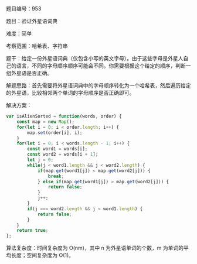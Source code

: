 题目编号：953

题目：验证外星语词典

难度：简单

考察范围：哈希表、字符串

题干：给定一份外星语词典（仅包含小写的英文字母）。由于这些字母是外星人自己的语言，不同的字母顺序顺序可能会不同。你需要根据这个给定的顺序，判断一组外星语是否正确。

解题思路：首先需要将外星语词典中的字母顺序转化为一个哈希表，然后遍历给定的外星语，比较相邻两个单词的字母顺序是否正确即可。

解决方案：

```javascript
var isAlienSorted = function(words, order) {
    const map = new Map();
    for(let i = 0; i < order.length; i++) {
        map.set(order[i], i);
    }
    for(let i = 0; i < words.length - 1; i++) {
        const word1 = words[i];
        const word2 = words[i + 1];
        let j = 0;
        while(j < word1.length && j < word2.length) {
            if(map.get(word1[j]) < map.get(word2[j])) {
                break;
            } else if(map.get(word1[j]) > map.get(word2[j])) {
                return false;
            }
            j++;
        }
        if(j === word2.length && j < word1.length) {
            return false;
        }
    }
    return true;
};
```

算法复杂度：时间复杂度为 O(nm)，其中 n 为外星语单词的个数，m 为单词的平均长度；空间复杂度为 O(1)。